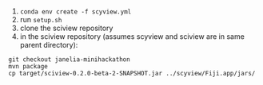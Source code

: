 #

1) `conda env create -f scyview.yml`
2) run `setup.sh`  
3) clone the sciview repository
4) in the sciview repository (assumes scyview and sciview are in same parent directory):
```
git checkout janelia-minihackathon
mvn package
cp target/sciview-0.2.0-beta-2-SNAPSHOT.jar ../scyview/Fiji.app/jars/
```
